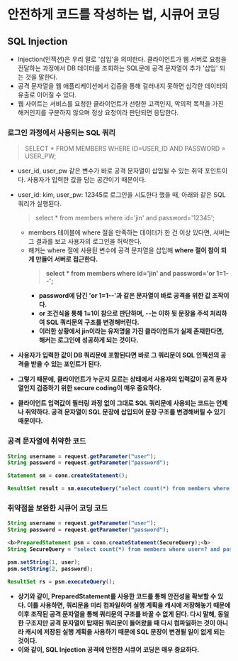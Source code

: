 # 안전하게 코드를 작성하는 법, 시큐어 코딩

## SQL Injection
- Injection(인젝션)은 우리 말로 '삽입'을 의미한다. 클라이언트가 웹 서버로 요청을 전달하는 과정에서 DB 데이터를 조회하는 SQL문에 공격 문자열이 추가 '삽입' 되는 것을 말한다.
- 공격 문자열을 웹 애플리케이션에서 검증을 통해 걸러내지 못하면 심각한 데이터의 유출로 이어질 수 있다.
- 웹 사이트는 서비스를 요청한 클라이언트가 선량한 고객인지, 악의적 목적을 가진 해커인지를 구분하지 않으며 정상 요청이라 판단되면 응답한다.

### 로그인 과정에서 사용되는 SQL 쿼리
> SELECT * FROM MEMBERS WHERE ID=USER_ID AND PASSWORD = USER_PW;
- user_id, user_pw 같은 변수가 바로 공격 문자열이 삽입될 수 있는 취약 포인트이다. 사용자가 입력한 값을 담는 공간이기 때문이다.
- user_id: kim, user_pw: 12345로 로그인을 시도한다 했을 때, 아래와 같은 SQL 쿼리가 실행된다.
  > select * from members where id='jin' and password='12345';
  - members 테이블에 where 절을 만족하는 데이터가 한 건 이상 있다면, 서버는 그 결과를 보고 사용자의 로그인을 허락한다.
  - 해커는 where 절에 사용된 변수에 공격 문자열을 삽입해 <b>where 절이 참이 되게 만들어<b> 서버로 접근한다.
    > select * from members where id='jin' and password=<b>'or 1=1--'<b>;
    - password에 담긴 'or 1=1--'과 같은 문자열이 바로 공격을 위한 값 조작이다.
    - or 조건식을 통해 1=1이 참으로 판단하며, --는 이하 뒷 문장을 주석 처리하여 SQL 쿼리문의 구조를 변경해버린다.
    - 이러한 상황에서 jin이라는 유저명을 가진 클라이언트가 실제 존재한다면, 해커는 로그인에 성공하게 되는 것이다.

- 사용자가 입력한 값이 DB 쿼리문에 포함된다면 바로 그 쿼리문이 SQL 인젝션의 공격을 받을 수 있는 포인트가 된다.
- 그렇기 때문에, 클라이언트가 누군지 모르는 상태에서 사용자의 입력값이 공격 문자열인지 검증하기 위한 secure coding이 매우 중요하다.
- 클라이언트 입력값이 필터링 과정 없이 그대로 SQL 쿼리문에 사용되는 코드는 언제나 취약하다. 공격 문자열이 SQL 문장에 삽입되어 문장 구조를 변경해버릴 수 있기 때문이다.

### 공격 문자열에 취약한 코드
```java
String username = request.getParameter("user");
String password = request.getParameter("password");

Statement sm = conn.createStatement();

ResultSet result = sm.executeQuery("select count(*) from members where user='"+user+"' and password='"+password+"'");
```

### 취약점을 보완한 시큐어 코딩 코드
```java
String username = request.getParameter("user");
String password = request.getParameter("password");

<b>PreparedStatement psm = conn.createStatement(SecureQuery);<b>
String SecureQuery = "select count(*) from members where user=? and password=?";

psm.setString(1, user);
psm.setString(2, password);

ResultSet rs = psm.executeQuery();
```
- 상기와 같이, PreparedStatement를 사용한 코드를 통해 안전성을 확보할 수 있다. 이를 사용하면, 쿼리문을 미리 컴파일하여 실행 계획을 캐시에 저장해놓기 때문에 이후 조작된
  공격 문자열을 통해 쿼리문의 구조를 바꿀 수 없게 된다. 다시 말해, 동일한 구조지만 공격 문자열이 탑재된 쿼리문이 들어왔을 때 다시 컴파일하는 것이 아니라 캐시에 저장된 실행 계획을
  사용하기 때문에 SQL 문장이 변경될 일이 없게 되는 것이다.
- 이와 같이, SQL Injection 공격에 안전한 시큐어 코딩은 매우 중요하다.

